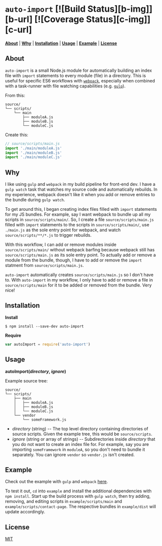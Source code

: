 # `auto-import` [![Build Status][b-img]][b-url] [![Coverage Status][c-img]][c-url]

<b>[About](#about)</b> |
<b>[Why](#why)</b> |
<b>[Installation](#installation)</b> |
<b>[Usage](#usage)</b> |
<b>[Example](#example)</b> |
<b>[License](#license)</b>

## About

`auto-import` is a small Node.js module for automatically building an index file with `import` statements to every module (file) in a directory.
This is useful for specific ES6 workflows with [`webpack`](https://github.com/webpack/webpack), especially when combined with a task-runner with file watching capabilities (e.g. [`gulp`](https://github.com/gulpjs/gulp)).

From this:
```
source/
└── scripts/
    └── main
        ├── moduleA.js
        ├── moduleB.js
        └── moduleC.js
```

Create this:
```js
// source/scripts/main.js
import './main/moduleA.js'
import './main/moduleB.js'
import './main/moduleC.js'
```

## Why

I like using `gulp` and `webpack` in my build pipeline for front-end dev.
I have a `gulp watch` task that watches my source code and automatically rebuilds.
In my experience, webpack doesn't like it when you add or remove entries to the bundle during `gulp watch`.

To get around this, I began creating index files filled with `import` statements for my JS bundles.
For example, say I want webpack to bundle up all my scripts in `source/scripts/main/`.
So, I create a file `source/scripts/main.js` filled with `import` statements to the scripts in `source/scripts/main/`, use `./main.js` as the sole entry point for webpack, and watch `source/scripts/**/*.js` to trigger rebuilds.

With this workflow, I can add or remove modules inside `source/scripts/main/` without webpack barfing because webpack still has `source/scripts/main.js` as its sole entry point.
To actually add or remove a module from the bundle, though, I have to add or remove the `import` statment from `source/scripts/main.js`.

`auto-import` automatically creates `source/scripts/main.js` so I don't have to.
With `auto-import` in my workflow, I only have to add or remove a file in `source/scripts/main` for it to be added or removed from the bundle.
Very nice!

## Installation

**Install**
```
$ npm install --save-dev auto-import
```

**Require**
```js
var autoImport = require('auto-import')
```

## Usage

**autoImport(*directory*, *ignore*)**

Example source tree:
```
source/
└── scripts/
    ├── main
    │   ├── moduleA.js
    │   ├── moduleB.js
    │   └── moduleC.js
    └── vendor
        └── someFramework.js
```

- *directory* (string) -- The top level directory containing directories of source scripts.
  Given the example tree, this would be `source/scripts`.
- *ignore* (string or array of strings) -- Subdirectories inside *directory* that you do not want to create an index file for.
  For example, say you are importing `someFramework` in `moduleA`, so you don't need to bundle it separately.
  You can ignore `vendor` so `vendor.js` isn't created.

## Example

Check out the example with `gulp` and `webpack` [here](https://github.com/codekirei/auto-import/tree/master/example).

To test it out, `cd` into `example` and install the additional dependencies with `npm install`.
Start up the build process with `gulp watch`, then try adding, removing, and editing scripts in `example/scripts/main` and `example/scripts/contact-page`.
The respective bundles in `example/dist` will update accordingly.

## License

[MIT](https://github.com/codekirei/auto-import/blob/master/license)

<!--
  travis
  [b-url]: https://travis-ci.org/codekirei/auto-import
  [b-img]: https://travis-ci.org/codekirei/auto-import.svg?branch=master

  coveralls
  [c-url]: https://coveralls.io/github/codekirei/auto-import?branch=master
  [c-img]: https://coveralls.io/repos/codekirei/auto-import/badge.svg?branch=master&service=github
-->
